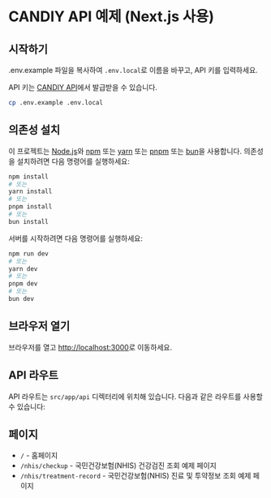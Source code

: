 # CANDIY API 예제 (Next.js 사용)

## 시작하기
.env.example 파일을 복사하여 `.env.local`로 이름을 바꾸고, API 키를 입력하세요.

API 키는 [CANDIY API](https://developer.candiy.io/)에서 발급받을 수 있습니다.

```bash
cp .env.example .env.local
```

## 의존성 설치
이 프로젝트는 [Node.js](https://nodejs.org/)와 [npm](https://www.npmjs.com/) 또는 [yarn](https://yarnpkg.com/) 또는 [pnpm](https://pnpm.io/) 또는 [bun](https://bun.sh/)을 사용합니다.
의존성을 설치하려면 다음 명령어를 실행하세요:

```bash
npm install
# 또는
yarn install
# 또는
pnpm install
# 또는
bun install
````


서버를 시작하려면 다음 명령어를 실행하세요:
```bash
npm run dev
# 또는
yarn dev
# 또는
pnpm dev
# 또는
bun dev
```

## 브라우저 열기
브라우저를 열고 [http://localhost:3000](http://localhost:3000)로 이동하세요.

## API 라우트
API 라우트는 `src/app/api` 디렉터리에 위치해 있습니다. 다음과 같은 라우트를 사용할 수 있습니다:

## 페이지
- `/` - 홈페이지
- `/nhis/checkup` - 국민건강보험(NHIS) 건강검진 조회 예제 페이지
- `/nhis/treatment-record` - 국민건강보험(NHIS) 진료 및 투약정보 조회 예제 페이지

